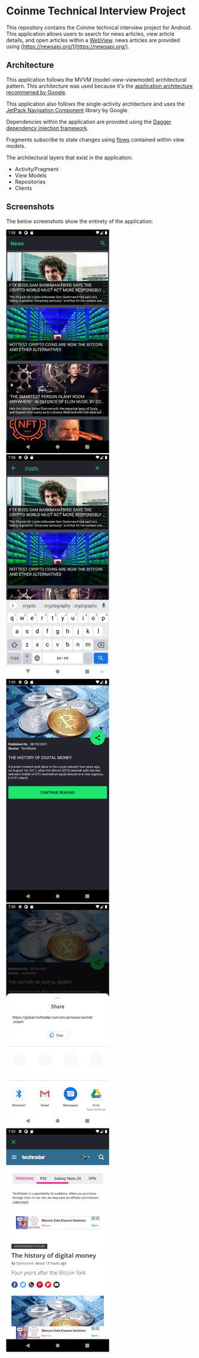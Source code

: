 # Coinme Technical Interview Project

This repository contains the Coinme technical interview project for Android. This application allows users to search for news articles, view article details, and open articles within a [WebView](https://developer.android.com/reference/android/webkit/WebView). news articles are provided using [https://newsapi.org/](https://newsapi.org/).

## Architecture

This application follows the MVVM (model-view-viewmodel) architectural pattern. This architecture was used because it's the [application architecture recommened by Google](https://developer.android.com/jetpack/guide?gclid=CjwKCAjwn6GGBhADEiwAruUcKoX2rUi1rlaWQeICQLQgLiaegSKjemkcR7Ezho2US3PTU_2rgv_YiBoCQr8QAvD_BwE&gclsrc=aw.ds#recommended-app-arch).

This application also follows the single-activity architecture and uses the [JetPack Navigation Component](https://developer.android.com/guide/navigation?gclid=CjwKCAjw4KyJBhAbEiwAaAQbE-1ac2kTg1BCtC6qT-CIDNjEutTHwAGXevW8788L0C6NlqyLec-sWBoC2OMQAvD_BwE&gclsrc=aw.ds) library by Google.

Dependencies within the application are provided using the [Dagger dependency injection framework](https://developer.android.com/training/dependency-injection/dagger-android).

Fragments subscribe to state changes using [flows](https://kotlinlang.org/docs/flow.html) contained within view models.

The architectural layers that exist in the application:
- Activity/Fragment
- View Models
- Repositories
- Clients

## Screenshots

The below screenshots show the entirety of the application:

<img src="screenshots/home.png?raw=true" height="600" title="Home">  <img src="screenshots/homeSearchActive.png?raw=true" height="600" title="Home Search Active">  <img src="screenshots/articleDetail.png?raw=true" height="600" title="Article Detail">  <img src="screenshots/articleDetailShare.png?raw=true" height="600" title="Article Detail Share">  <img src="screenshots/webView.png?raw=true" height="600" title="Web View">

